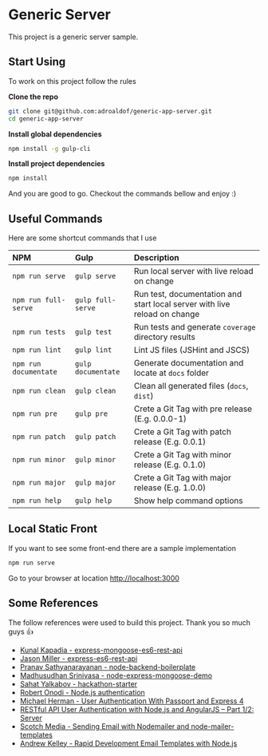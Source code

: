 # Generic Server

This project is a generic server sample.

## Start Using

To work on this project follow the rules

**Clone the repo**
```bash
git clone git@github.com:adroaldof/generic-app-server.git
cd generic-app-server
```

**Install global dependencies**
```bash
npm install -g gulp-cli
```


**Install project dependencies**
```bash
npm install
```

And you are good to go. Checkout the commands bellow and enjoy :)


## Useful Commands

Here are some shortcut commands that I use

| NPM | Gulp | Description |
| :---                 | :---               | :---
| `npm run serve`      | `gulp serve`       | Run local server with live reload on change |
| `npm run full-serve` | `gulp full-serve`  | Run test, documentation and start local server with live reload on change |
| `npm run tests`      | `gulp test`        | Run tests and generate `coverage` directory results |
| `npm run lint`       | `gulp lint`        | Lint JS files (JSHint and JSCS) |
| `npm run documentate`| `gulp documentate` | Generate documentation and locate at `docs` folder |
| `npm run clean`      | `gulp clean`       | Clean all generated files (`docs`, `dist`) |
| `npm run pre`        | `gulp pre`         | Crete a Git Tag with pre release (E.g. 0.0.0-1) |
| `npm run patch`      | `gulp patch`       | Crete a Git Tag with patch release (E.g. 0.0.1) |
| `npm run minor`      | `gulp minor`       | Crete a Git Tag with minor release (E.g. 0.1.0) |
| `npm run major`      | `gulp major`       | Crete a Git Tag with major release (E.g. 1.0.0) |
| `npm run help`       | `gulp help`        | Show help command options |


## Local Static Front

If you want to see some front-end there are a sample implementation

```bash
npm run serve
```

Go to your browser at location [http://localhost:3000](http://localhost:3000)



## Some References

The follow references were used to build this project. Thank you so much guys :+1:

- [Kunal Kapadia - express-mongoose-es6-rest-api](https://github.com/KunalKapadia/express-mongoose-es6-rest-api)
- [Jason Miller - express-es6-rest-api](https://github.com/developit/express-es6-rest-api)
- [Pranav Sathyanarayanan - node-backend-boilerplate](https://github.com/PranavSathy/node-backend-boilerplate)
- [Madhusudhan Srinivasa - node-express-mongoose-demo](https://github.com/madhums/node-express-mongoose-demo)
- [Sahat Yalkabov - hackathon-starter](https://github.com/sahat/hackathon-starter)
- [Robert Onodi - Node.js authentication](http://blog.robertonodi.me/node-authentication-series-email-and-password/)
- [Michael Herman - User Authentication With Passport and Express 4](https://github.com/mjhea0/passport-local-express4)
- [RESTful API User Authentication with Node.js and AngularJS – Part 1/2: Server](https://devdactic.com/restful-api-user-authentication-1/)
- [Scotch Media - Sending Email with Nodemailer and node-mailer-templates](http://www.scotchmedia.com/tutorials/express/authentication/3/02)
- [Andrew Kelley - Rapid Development Email Templates with Node.js](http://andrewkelley.me/post/swig-email-templates.html)


